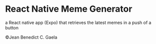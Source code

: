 # React Native Meme Generator

a React native app (Expo) that retrieves the latest memes in a push of a button

©Jean Benedict C. Gaela
